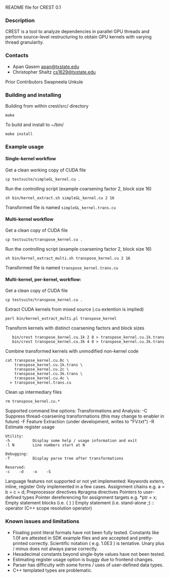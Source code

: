 README file for CREST 0.1

### Description 

CREST is a tool to analyze dependencies in parallel GPU threads and perform source-level restructuring to obtain GPU kernels with varying
thread granularity.


### Contacts

   * Apan Qasem          apan@txstate.edu
   * Christopher Shaltz      cs1629@txstate.edu

Prior Contributors
    Swapneela Unkule



### Building and installing

Building from within crest/src/ directory

```
make
```

To build and install to ~/bin/

```
make install
```

### Example usage

#### Single-kernel workflow

Get a clean working copy of CUDA file
```
cp testsuite/simpleGL_kernel.cu .
```

Run the controlling script (example coarsening factor 2, block size 16)
```
sh bin/kernel_extract.sh simpleGL_kernel.cu 2 16
```
Transformed file is named `simpleGL_kernel.trans.cu`


#### Multi-kernel workflow

Get a clean copy of CUDA file
```
cp testsuite/transpose_kernel.cu .
```
Run the controlling script (example coarsening factor 2, block size 16)
```
sh bin/kernel_extract_multi.sh transpose_kernel.cu 2 16
```
Transformed file is named `transpose_kernel.trans.cu`


#### Multi-kernel, per-kernel, workflow:

Get a clean copy of CUDA file
```
cp testsuite/transpose_kernel.cu .
```
Extract CUDA kernels from mixed source (.cu extention is implied)
```
perl bin/kernel_extract_multi.pl transpose_kernel
```
Transform kernels with distinct coarsening factors and block sizes
```
   bin/crest transpose_kernel.cu.1k 2 8 > transpose_kernel.cu.1k.trans
   bin/crest transpose_kernel.cu.3k 4 8 > transpose_kernel.cu.3k.trans
```
Combine transformed kernels with unmodified non-kernel code
```
cat transpose_kernel.cu.0c \
    transpose_kernel.cu.1k.trans \
    transpose_kernel.cu.2c \
    transpose_kernel.cu.3k.trans \
    transpose_kernel.cu.4c \
  > transpose_kernel.trans.cu
```
Clean up intermediary files
```
rm transpose_kernel.cu.*
```

Supported command line options:
    Transformations and Analysis:
    -C          Suppress thread-coarsening transformations
                    (this may change to enabler in future)
    -F          Feature Extraction (under development, writes to "FV.txt")
    -R          Estimate register usage
    
    Utility:
    -h          Display some help / usage information and exit
    -l N        Line numbers start at N
    
    Debugging:
    -T          Display parse tree after transformations
	
    Reserved:
    -c    -d    -o    -S


Language features not supported or not yet implemented:
    Keywords extern, inline, register
        Only implemented in a few cases.
    Assignment chains
        e.g.  a = b = c = d;
    Preprocessor directives
    #pragma directives
    Pointers to user-defined types
    Pointer dereferencing for assignment targets
        e.g. *ptr = x;
    Empty statement blocks (i.e. { } )
    Empty statement (i.e. stand-alone ;)
    :: operator (C++ scope resolution operator)


### Known issues and limitations

   * Floating point literal formats have not been fully tested.
        Constants like 1.0f are attested in SDK example files and
            are accepted and pretty-printed correctly.
        Scientific notation ( e.g. 1.0E3 ) is tentative.
        Unary plus / minus does not always parse correctly.
   *  Hexadecimal constants beyond single-byte values have not been tested.
   *  Estimating register usage option is buggy due to frontend changes.
   *  Parser has difficulty with some forms / uses of user-defined data types.
   *  C++ templated types are problematic.
    


